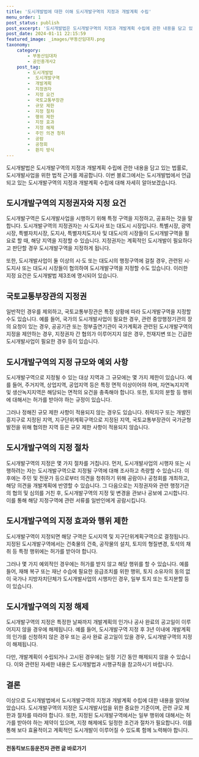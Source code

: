 ```yaml
---
title: '도시개발법에 대한 이해 도시개발구역의 지정과 개발계획 수립'
menu_order: 1
post_status: publish
post_excerpt: '도시개발법은 도시개발구역의 지정과 개발계획 수립에 관한 내용을 담고 있는 법률로, 도시개발사업을 위한 법적 근거를 제공합니다. 이번 블로그에서는 도시개발법에서 언급되고 있는 도시개발구역의 지정과 개발계획 수립에 대해 자세히 알아보겠습니다.'
post_date: 2024-01-11 22:15:59
featured_image: _images/부동산임대차.png
taxonomy:
    category:
        - 부동산임대차
        - 공인중개사2
    post_tag:
        - 도시개발법
        -  도시개발구역
        -  개발계획
        -  지정권자
        -  지정 요건
        -  국토교통부장관
        -  규모 제한
        -  지정 절차
        -  행위 제한
        -  지정 효과
        -  지정 해제
        -  주민 의견 청취
        -  공람
        -  공청회
        -  환지 방식
---
```



도시개발법은 도시개발구역의 지정과 개발계획 수립에 관한 내용을 담고 있는 법률로, 도시개발사업을 위한 법적 근거를 제공합니다. 이번 블로그에서는 도시개발법에서 언급되고 있는 도시개발구역의 지정과 개발계획 수립에 대해 자세히 알아보겠습니다.

## 도시개발구역의 지정권자와 지정 요건 

도시개발구역은 도시개발사업을 시행하기 위해 특정 구역을 지정하고, 공표하는 것을 말합니다. 도시개발구역의 지정권자는 시·도지사 또는 대도시 시장입니다. 특별시장, 광역시장, 특별자치시장, 도지사, 특별자치도지사 및 대도시의 시장들이 도시개발구역을 필요로 할 때, 해당 지역을 지정할 수 있습니다. 지정권자는 계획적인 도시개발이 필요하다고 판단할 경우 도시개발구역을 지정하게 됩니다.

또한, 도시개발사업이 둘 이상의 시·도 또는 대도시의 행정구역에 걸칠 경우, 관련된 시·도지사 또는 대도시 시장들이 협의하여 도시개발구역을 지정할 수도 있습니다. 이러한 지정 요건은 도시개발법 제3조에 명시되어 있습니다.

## 국토교통부장관의 지정권

일반적인 경우를 제외하고, 국토교통부장관은 특정 상황에 따라 도시개발구역을 지정할 수도 있습니다. 예를 들어, 국가의 도시개발사업이 필요한 경우, 관련 중앙행정기관의 장의 요청이 있는 경우, 공공기관 또는 정부출연기관이 국가계획과 관련된 도시개발구역의 지정을 제안하는 경우, 지정권자 간 협의가 이루어지지 않은 경우, 천재지변 또는 긴급한 도시개발사업이 필요한 경우 등이 있습니다. 

## 도시개발구역의 지정 규모와 예외 사항

도시개발구역으로 지정될 수 있는 대상 지역과 그 규모에는 몇 가지 제한이 있습니다. 예를 들어, 주거지역, 상업지역, 공업지역 등은 특정 면적 이상이어야 하며, 자연녹지지역 및 생산녹지지역은 해당되는 면적의 요건을 충족해야 합니다. 또한, 토지의 분할 등 행위에 대해서는 허가를 받아야 하는 규정이 있습니다. 

그러나 정해진 규모 제한 사항이 적용되지 않는 경우도 있습니다. 취락지구 또는 개발진흥지구로 지정된 지역, 지구단위계획구역으로 지정된 지역, 국토교통부장관이 국가균형발전을 위해 협의한 지역 등은 규모 제한 사항이 적용되지 않습니다.

## 도시개발구역의 지정 절차

도시개발구역의 지정은 몇 가지 절차를 거칩니다. 먼저, 도시개발사업의 시행자 또는 시행하려는 자는 도시개발구역으로 지정될 구역에 대해 조사하고 측량할 수 있습니다. 이후에는 주민 및 전문가 등으로부터 의견을 청취하기 위해 공람이나 공청회를 개최하고, 해당 의견을 개발계획에 반영할 수 있습니다. 그 다음으로는 지정권자와 관련 행정기관의 협의 및 심의를 거친 후, 도시개발구역의 지정 및 변경을 관보나 공보에 고시합니다. 이를 통해 해당 지정구역에 관련 서류를 일반인에게 공람시킵니다. 

## 도시개발구역의 지정 효과와 행위 제한

도시개발구역이 지정되면 해당 구역은 도시지역 및 지구단위계획구역으로 결정됩니다. 지정된 도시개발구역에서는 건축물의 건축, 공작물의 설치, 토지의 형질변경, 토석의 채취 등 특정 행위에는 허가를 받아야 합니다. 

그러나 몇 가지 예외적인 경우에는 허가를 받지 않고 해당 행위를 할 수 있습니다. 예를 들어, 재해 복구 또는 재난 수습에 필요한 응급조치를 위한 행위, 토지 소유자의 동의 없이 국가나 지방자치단체가 도시개발사업의 시행자인 경우, 일부 토지 또는 토지분할 등이 있습니다.

## 도시개발구역의 지정 해제

도시개발구역의 지정은 특정한 날짜까지 개발계획의 인가나 공사 완료의 공고일이 이루어지지 않을 경우에 해제됩니다. 예를 들어, 도시개발구역 지정 후 3년 이내에 개발계획의 인가를 신청하지 않은 경우 또는 공사 완료 공고일이 있을 경우, 도시개발구역의 지정이 해제됩니다.

다만, 개발계획이 수립되거나 고시된 경우에는 일정 기간 동안 해제되지 않을 수 있습니다. 이와 관련된 자세한 내용은 도시개발법과 시행규칙을 참고하시기 바랍니다.

## 결론

이상으로 도시개발법에서 도시개발구역의 지정과 개발계획 수립에 대한 내용을 알아보았습니다. 도시개발구역의 지정은 도시개발사업을 위한 중요한 기준이며, 관련 규모 제한과 절차를 따라야 합니다. 또한, 지정된 도시개발구역에서는 일부 행위에 대해서는 허가를 받아야 하는 제약이 있으며, 지정 해제에도 일정한 조건과 절차가 필요합니다. 이를 통해 보다 효율적이고 계획적인 도시개발이 이루어질 수 있도록 함께 노력해야 합니다.
<!-- wp:separator -->
<hr class="wp-block-separator has-alpha-channel-opacity"/>
<!-- /wp:separator -->

<!-- wp:group {"backgroundColor":"base","layout":{"type":"constrained"}} -->
<div class="wp-block-group has-base-background-color has-background"><!-- wp:paragraph {"align":"center","fontSize":"medium"} -->
<p class="has-text-align-center has-large-font-size"><strong>전동킥보드등운전자 관련 글 바로가기</strong></p>
<!-- /wp:paragraph -->


<!-- wp:latest-posts
{"categories":[{"id":1824,"count":19,"description":"","link":"https://uknowlaw.com/category/%ec%a0%84%eb%8f%99%ed%82%a5%eb%b3%b4%eb%93%9c%eb%93%b1%ec%9a%b4%ec%a0%84%ec%9e%90/","name":"전동킥보드등운전자","slug":"전동킥보드등운전자","taxonomy":"category","parent":0,"meta":[],"_links":{"self":[{"href":"https://uknowlaw.com/wp-json/wp/v2/categories/1824"}],"collection":[{"href":"https://uknowlaw.com/wp-json/wp/v2/categories"}],"about":[{"href":"https://uknowlaw.com/wp-json/wp/v2/taxonomies/category"}],"wp:post_type":[{"href":"https://uknowlaw.com/wp-json/wp/v2/posts?categories=1824"}],"curies":[{"name":"wp","href":"https://api.w.org/{rel}","templated":true}]}}],"postsToShow":100,"excerptLength":28,"postLayout":"grid","columns":2,"featuredImageAlign":"left","featuredImageSizeSlug":"large","fontSize":"small"} /--></div>
<!-- /wp:group -->
